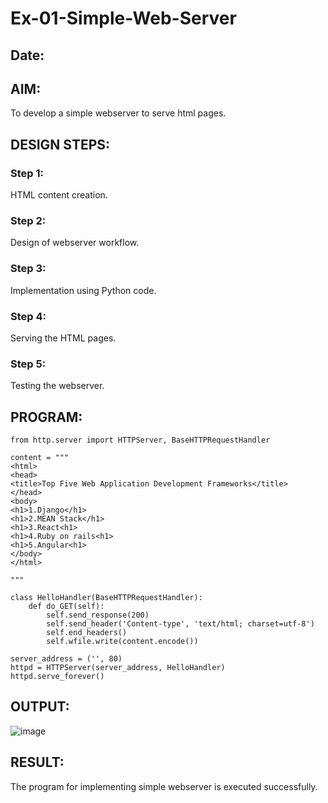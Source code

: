 # Ex-01-Simple-Web-Server
## Date:

## AIM:
To develop a simple webserver to serve html pages.

## DESIGN STEPS:
### Step 1: 
HTML content creation.

### Step 2:
Design of webserver workflow.

### Step 3:
Implementation using Python code.

### Step 4:
Serving the HTML pages.

### Step 5:
Testing the webserver.

## PROGRAM:
```
from http.server import HTTPServer, BaseHTTPRequestHandler

content = """
<html>
<head>
<title>Top Five Web Application Development Frameworks</title>
</head>
<body>
<h1>1.Django</h1>
<h1>2.MEAN Stack</h1>
<h1>3.React<h1>
<h1>4.Ruby on rails<h1>
<h1>5.Angular<h1>
</body>
</html>

"""

class HelloHandler(BaseHTTPRequestHandler):
    def do_GET(self):
        self.send_response(200)
        self.send_header('Content-type', 'text/html; charset=utf-8')
        self.end_headers()
        self.wfile.write(content.encode())

server_address = ('', 80)
httpd = HTTPServer(server_address, HelloHandler)
httpd.serve_forever()
```

## OUTPUT:
![image](https://github.com/Daniel-christal/ODD2023-WT-Ex-01-Simple-Web-Server/assets/145742847/ade3d948-430f-4eac-a216-4f116a41b98f)



## RESULT:
The program for implementing simple webserver is executed successfully.
